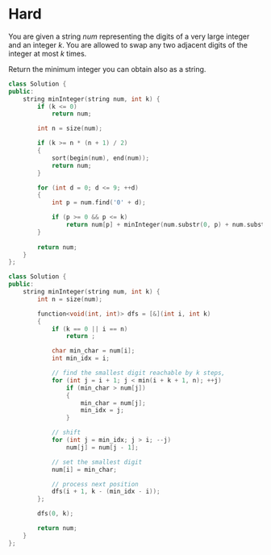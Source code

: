 # Hard

You are given a string $num$ representing the digits of a very large integer and an integer $k$. You are allowed to swap any two adjacent digits of the integer at most $k$ times.

Return the minimum integer you can obtain also as a string.

```cpp
class Solution {
public:
    string minInteger(string num, int k) {
        if (k <= 0)
            return num;

        int n = size(num);

        if (k >= n * (n + 1) / 2)
        {
            sort(begin(num), end(num));
            return num;
        }

        for (int d = 0; d <= 9; ++d)
        {
            int p = num.find('0' + d);

            if (p >= 0 && p <= k)
                return num[p] + minInteger(num.substr(0, p) + num.substr(p + 1), k - p);
        }
        
        return num;
    }
};
```

```cpp
class Solution {
public:
    string minInteger(string num, int k) {
        int n = size(num);

        function<void(int, int)> dfs = [&](int i, int k)
        {
            if (k == 0 || i == n)
                return ;

            char min_char = num[i];
            int min_idx = i;

            // find the smallest digit reachable by k steps, 
            for (int j = i + 1; j < min(i + k + 1, n); ++j)
                if (min_char > num[j])
                {
                    min_char = num[j];
                    min_idx = j;
                }

            // shift 
            for (int j = min_idx; j > i; --j)
                num[j] = num[j - 1];

            // set the smallest digit
            num[i] = min_char;

            // process next position
            dfs(i + 1, k - (min_idx - i));
        };

        dfs(0, k);

        return num;
    }
};
```
